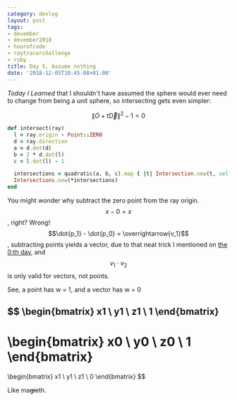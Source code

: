 ```yaml
---
category: devlog
layout: post
tags:
- devember
- devember2018
- hourofcode
- raytracerchallenge
- ruby
title: Day 5, Assume nothing
date: '2018-12-05T10:45:08+01:00'
---
```

_Today I Learned_ that I shouldn't have assumed the sphere would ever need to change from being a unit sphere, so intersecting gets even simpler:

$$\|\dot{O} + t\overrightarrow{D}\|^2 - 1 = 0$$

```ruby
def intersect(ray)
  l = ray.origin - Point::ZERO
  d = ray.direction
  a = d.dot(d)
  b = 2 * d.dot(l)
  c = l.dot(l) - 1

  intersections = quadratic(a, b, c).map { |t| Intersection.new(t, self) }
  Intersections.new(*intersections)
end
```

You might wonder why subtract the zero point from the ray origin. $$x - 0 = x$$, right? Wrong! $$\dot{p_1} - \dot{p_0} = \overrightarrow{v_1}$$, subtracting points yields a vector, due to that neat trick I mentioned on [the 0:th day][], and $$v_1 \cdot v_2$$ is only valid for vectors, not points.

See, a point has w = 1, and a vector has w = 0

$$
\begin{bmatrix}
x1 \\ y1 \\ z1 \\ 1
\end{bmatrix}
-
\begin{bmatrix}
x0 \\ y0 \\ z0 \\ 1
\end{bmatrix}
=
\begin{bmatrix}
x1 \\ y1 \\ z1 \\ 0
\end{bmatrix}
$$

Like ma~~gic~~th.

[the 0:th day]: /2018/11/30/day-0-tuple-basics/
